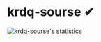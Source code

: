 # krdq-sourse ✔
[![krdq-sourse's statistics](https://github-readme-stats.vercel.app/api?username=krdq-sourse&show_icons=true&theme=tokyonight)](#)

<!--
**krdq-sourse/krdq-sourse** is a ✨ _special_ ✨ repository because its `README.md` (this file) appears on your GitHub profile.

Here are some ideas to get you started:

- 🔭 I’m currently working on ...
- 🌱 I’m currently learning ...
- 👯 I’m looking to collaborate on ...
- 🤔 I’m looking for help with ...
- 💬 Ask me about ...
- 📫 How to reach me: ...
- 😄 Pronouns: ...
- ⚡ Fun fact: ...
-->

